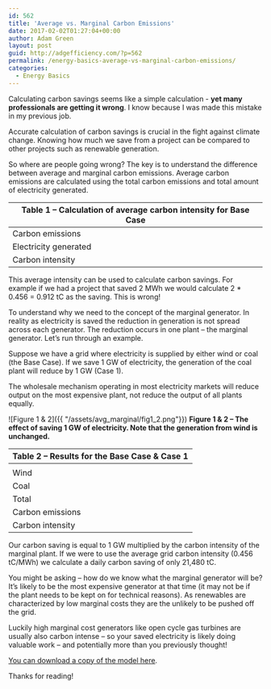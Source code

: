 ```yaml
---
id: 562
title: 'Average vs. Marginal Carbon Emissions'
date: 2017-02-02T01:27:04+00:00
author: Adam Green
layout: post
guid: http://adgefficiency.com/?p=562
permalink: /energy-basics-average-vs-marginal-carbon-emissions/
categories:
  - Energy Basics
---
```


Calculating carbon savings seems like a simple calculation - **yet many professionals are getting it wrong**. I know because I was made this mistake in my previous job.

Accurate calculation of carbon savings is crucial in the fight against climate change.  Knowing how much we save from a project can be compared to other projects such as renewable generation.

So where are people going wrong?  The key is to understand the difference between average and marginal carbon emissions.
Average carbon emissions are calculated using the total carbon emissions and total amount of electricity generated.

|Table 1 – Calculation of average carbon intensity for Base Case|
|---|
|Carbon emissions|	tC|	83,330|
|Electricity generated|	MWh|	182,827|
|Carbon intensity|	tC/MWh|	0.456|

This average intensity can be used to calculate carbon savings.  For example if we had a project that saved 2 MWh we would calculate 2 * 0.456 = 0.912 tC as the saving.  This is wrong!

To understand why we need to the concept of the marginal generator.  In reality as electricity is saved the reduction in generation is not spread across each generator.  The reduction occurs in one plant – the marginal generator.  Let’s run through an example.

Suppose we have a grid where electricity is supplied by either wind or coal (the Base Case).  If we save 1 GW of electricity, the generation of the coal plant will reduce by 1 GW (Case 1).

The wholesale mechanism operating in most electricity markets will reduce output on the most expensive plant, not reduce the output of all plants equally.

![Figure 1 & 2]({{ "/assets/avg_marginal/fig1_2.png"}})
**Figure 1 & 2 – The effect of saving 1 GW of electricity.  Note that the generation from wind is unchanged.**

|Table 2 – Results for the Base Case & Case 1|
|---|
|||Base Case|	Case 1|	Saving|
|Wind|	MWh|	91,256|	91,256|	0|
|Coal|	MWh|	91,571|	67,571|	24,000|
|Total|	MWh|	182,827|	158,827|	24,000|
|Carbon emissions|	tC|	83,329|	61,489|	21,840|
|Carbon intensity|	tC/MWh|	0.456|	0.387|	0.910|

Our carbon saving is equal to 1 GW multiplied by the carbon intensity of the marginal plant.  If we were to use the average grid carbon intensity (0.456 tC/MWh) we calculate a daily carbon saving of only 21,480 tC.

You might be asking – how do we know what the marginal generator will be?  It’s likely to be the most expensive generator at that time (it may not be if the plant needs to be kept on for technical reasons).   As renewables are characterized by low marginal costs they are the unlikely to be pushed off the grid.

Luckily high marginal cost generators like open cycle gas turbines are usually also carbon intense – so your saved electricity is likely doing valuable work – and potentially more than you previously thought!

[You can download a copy of the model here](https://github.com/ADGEfficiency/adgefficiency.github.io/blob/master/assets/avg_marginal/average-vs-marginal-emissions-2017-02-02-1.xlsx).

Thanks for reading!
